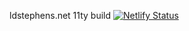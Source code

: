 ldstephens.net 11ty build
[![Netlify Status](https://api.netlify.com/api/v1/badges/2ca62dd3-bd2b-496c-a2e1-b5800907f645/deploy-status)](https://app.netlify.com/projects/ldstephensnet/deploys)
